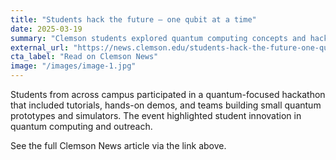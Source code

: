 ```yaml
---
title: "Students hack the future — one qubit at a time"
date: 2025-03-19
summary: "Clemson students explored quantum computing concepts and hacking challenges as part of a student-led hackathon showcasing quantum programming and hardware demos."
external_url: "https://news.clemson.edu/students-hack-the-future-one-qubit-at-a-time/"
cta_label: "Read on Clemson News"
image: "/images/image-1.jpg"
---
```


Students from across campus participated in a quantum-focused hackathon that included tutorials, hands-on demos, and teams building small quantum prototypes and simulators. The event highlighted student innovation in quantum computing and outreach.

See the full Clemson News article via the link above.